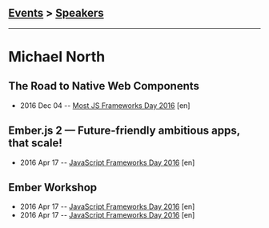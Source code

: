 ## [Events](../README.md) > [Speakers](../speakers.md)
---

# Michael North

## The Road to Native Web Components
- 2016 Dec 04 -- [Most JS Frameworks Day 2016](https://frameworksdays.com/event/most-js-fwdays-2016/review/the-road-to-native-web-components) [en]   
## Ember.js 2 — Future-friendly ambitious apps, that scale!
- 2016 Apr 17 -- [JavaScript Frameworks Day 2016](https://frameworksdays.com/event/js-frameworks-day-2016/review/ember-js-2) [en]   
## Ember Workshop
- 2016 Apr 17 -- [JavaScript Frameworks Day 2016](https://frameworksdays.com/event/js-frameworks-day-2016/review/ember-workshop) [en]   
- 2016 Apr 17 -- [JavaScript Frameworks Day 2016](https://frameworksdays.com/event/js-frameworks-day-2016/review/ember-workshop) [en]   
